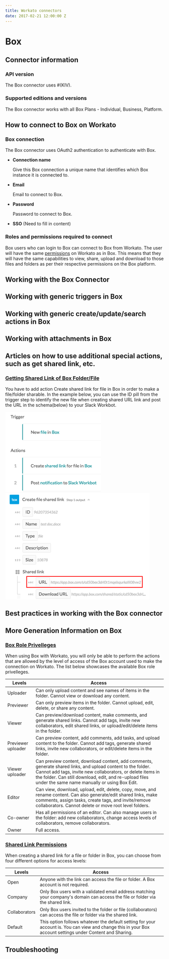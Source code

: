 ```yaml
---
title: Workato connectors
date: 2017-02-21 12:00:00 Z
---
```


# Box

## Connector information

### API version
The Box connector uses #(KIV). 

### Supported editions and versions
The Box connector works with all Box Plans - Individual, Business, Platform. 

## How to connect to Box on Workato

### Box connection
The Box connector uses OAuth2 authentication to authenticate with Box. 

* **Connection name**

  Give this Box connection a unique name that identifies which Box instance it is connected to.

* **Email**

  Email to connect to Box.

* **Password**

  Password to connect to Box.
  
* **SSO**
(Need to fill in content)
  

### Roles and permissions required to connect
Box users who can login to Box can connect to Box from Workato. The user will have the same [permissions](https://community.box.com/t5/Collaboration-and-Sharing/What-Are-The-Different-Access-Levels-For-Collaborators/ta-p/144) on Workato as in Box. This means that they will have the same capabilities to view, share, upload and download to those files and folders as per their respective permissions on the Box platform.

## Working with the Box Connector

## Working with generic triggers in Box

## Working with generic create/update/search actions in Box

## Working with attachments in Box

## Articles on how to use additional special actions, such as get shared link, etc.

### [Getting Shared Link of Box Folder/File](https://support.workato.com/support/solutions/articles/1000239285-box-how-to-get-shared-link-of-your-file-)
You have to add action Create shared link for file in Box in order to make a file/folder sharable. In the example below, you can use the ID pill from the trigger step to identify the new file when creating shared URL link and post the URL in the schema(below) to your Slack Workbot. 

![Box Shared Link 1](/_uploads/box_shared_link_1.png)
![Box Shared Link 2](/_uploads/box_shared_link_2.png)

## Best practices in working with the Box connector

## More Generation Information on Box

### [Box Role Privelleges](https://support.workato.com/support/solutions/articles/1000236807-box-collaborator-roles-and-permissions)
When using Box with Workato, you will only be able to perform the actions that are allowed by the level of access of the Box account used to make the connection on Workato. The list below showcases the available Box role privelleges.

| Levels  | Access |
| ------------- | ------------- |
| Uploader  | Can only upload content and see names of items in the folder. Cannot view or download any content.  |
| Previewer | Can only preview items in the folder. Cannot upload, edit, delete, or share any content.  |
| Viewer | Can preview/download content, make comments, and generate shared links. Cannot add tags, invite new collaborators, edit shared links, or upload/edit/delete items in the folder.|
| Previewer uploader  | Can preview content, add comments, add tasks, and upload content to the folder. Cannot add tags, generate shared links, invite new collaborators, or edit/delete items in the folder.|
| Viewer uploader| Can preview content, download content, add comments, generate shared links, and upload content to the folder. Cannot add tags, invite new collaborators, or delete items in the folder. Can still download, edit, and re-upload files under the same name manually or using Box Edit. |
| Editor  |  Can view, download, upload, edit, delete, copy, move, and rename content. Can also generate/edit shared links, make comments, assign tasks, create tags, and invite/remove collaborators. Cannot delete or move root level folders.|
| Co-owner | Has all permissions of an editor. Can also manage users in the folder: add new collaborators, change access levels of collaborators, remove collaborators. |
| Owner  | Full access.|



### [Shared Link Permissions](https://support.workato.com/support/solutions/articles/1000236812-box-access-levels-for-shared-links)
When creating a shared link for a file or folder in Box, you can choose from four different options for access levels:

| Levels  | Access |
| ------------- | ------------- |
| Open  | Anyone with the link can access the file or folder. A Box account is not required.  |
| Company  | Only Box users with a validated email address matching your company's domain can access the file or folder via the shared link.  |
| Collaborators | Only Box users invited to the folder or file (collaborators) can access the file or folder via the shared link.  |
| Default  | This option follows whatever the default setting for your account is. You can view and change this in your Box account settings under Content and Sharing.  |

## Troubleshooting
